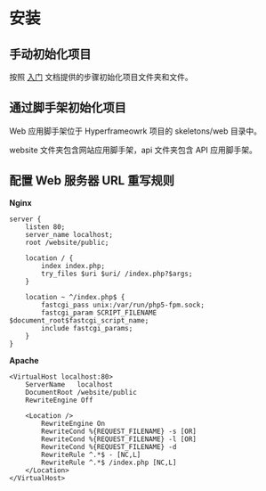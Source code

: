 # 安装
## 手动初始化项目

按照 [入门](/cn/manual/web/getting_started) 文档提供的步骤初始化项目文件夹和文件。

## 通过脚手架初始化项目

Web 应用脚手架位于 Hyperframeowrk 项目的 skeletons/web 目录中。

website 文件夹包含网站应用脚手架，api 文件夹包含 API 应用脚手架。

## 配置 Web 服务器 URL 重写规则
**Nginx**
```.nginx
server {
    listen 80;
    server_name localhost;
    root /website/public;

    location / {
        index index.php;
        try_files $uri $uri/ /index.php?$args;
    }

    location ~ ^/index.php$ {
        fastcgi_pass unix:/var/run/php5-fpm.sock;
        fastcgi_param SCRIPT_FILENAME $document_root$fastcgi_script_name;
        include fastcgi_params;
    }
}
```
**Apache**
```.apache
<VirtualHost localhost:80>
    ServerName   localhost
    DocumentRoot /website/public
    RewriteEngine Off

    <Location />
        RewriteEngine On
        RewriteCond %{REQUEST_FILENAME} -s [OR]
        RewriteCond %{REQUEST_FILENAME} -l [OR]
        RewriteCond %{REQUEST_FILENAME} -d
        RewriteRule ^.*$ - [NC,L]
        RewriteRule ^.*$ /index.php [NC,L]
    </Location>
</VirtualHost>
```
